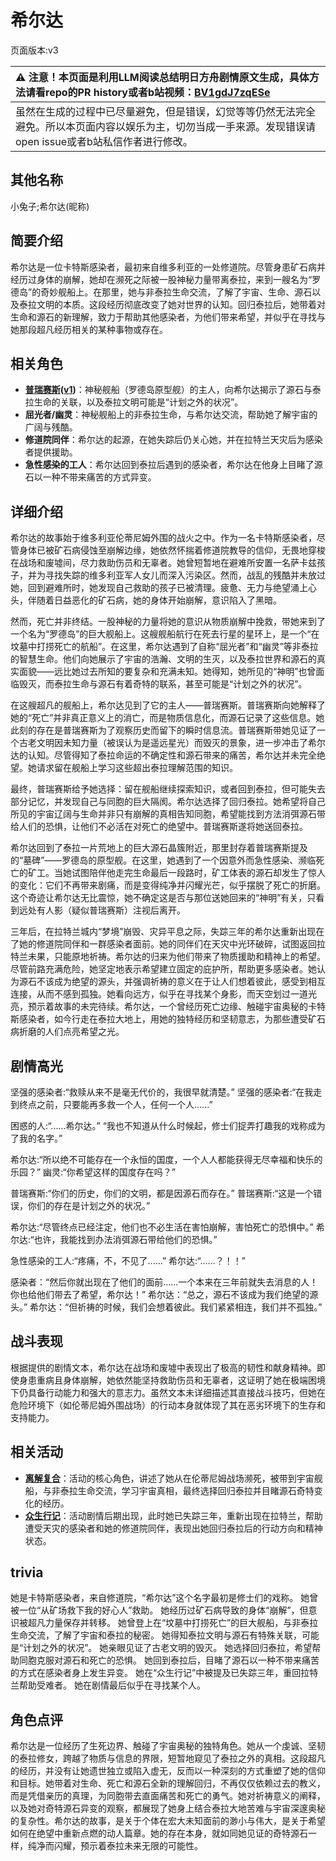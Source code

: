 # 希尔达
页面版本:v3
 

| :warning: 注意！本页面是利用LLM阅读总结明日方舟剧情原文生成，具体方法请看repo的PR history或者b站视频：[BV1gdJ7zqESe](https://www.bilibili.com/video/BV1gdJ7zqESe/)         |
|:----------------------------|
| 虽然在生成的过程中已尽量避免，但是错误，幻觉等等仍然无法完全避免。所以本页面内容以娱乐为主，切勿当成一手来源。发现错误请open issue或者b站私信作者进行修改。|



## 其他名称
小兔子;希尔达(昵称)
## 简要介绍
希尔达是一位卡特斯感染者，最初来自维多利亚的一处修道院。尽管身患矿石病并经历过身体的崩解，她却在濒死之际被一股神秘力量带离泰拉，来到一艘名为“罗德岛”的奇妙舰船上。在那里，她与非泰拉生命交流，了解了宇宙、生命、源石以及泰拉文明的本质。这段经历彻底改变了她对世界的认知。回归泰拉后，她带着对生命和源石的新理解，致力于帮助其他感染者，为他们带来希望，并似乎在寻找与她那段超凡经历相关的某种事物或存在。
## 相关角色
-   **[普瑞赛斯](extended_char_pu_rui_sai_si.md)([v1](../chars/extended_char_pu_rui_sai_si.md))**：神秘舰船（罗德岛原型舰）的主人，向希尔达揭示了源石与泰拉生命的关联，以及泰拉文明可能是“计划之外的状况”。
-   **屈光者/幽灵**：神秘舰船上的非泰拉生命，与希尔达交流，帮助她了解宇宙的广阔与残酷。
-   **修道院同伴**：希尔达的起源，在她失踪后仍关心她，并在拉特兰天灾后为感染者提供援助。
-   **急性感染的工人**：希尔达回到泰拉后遇到的感染者，希尔达在他身上目睹了源石以一种不带来痛苦的方式异变。
## 详细介绍
希尔达的故事始于维多利亚伦蒂尼姆外围的战火之中。作为一名卡特斯感染者，尽管身体已被矿石病侵蚀至崩解边缘，她依然怀揣着修道院教导的信仰，无畏地穿梭在战场和废墟间，尽力救助伤员和无辜者。她曾短暂地在避难所安置一名萨卡兹孩子，并为寻找失踪的维多利亚军人女儿而深入污染区。然而，战乱的残酷并未放过她，回到避难所时，她发现自己救助的孩子已被清理。疲惫、无力与绝望涌上心头，伴随着日益恶化的矿石病，她的身体开始崩解，意识陷入了黑暗。

然而，死亡并非终结。一股神秘的力量将她的意识从物质崩解中挽救，带她来到了一个名为“罗德岛”的巨大舰船上。这艘舰船航行在死去行星的星环上，是一个“在坟墓中打捞死亡的航船”。在这里，希尔达遇到了自称“屈光者”和“幽灵”等非泰拉的智慧生命。他们向她展示了宇宙的浩瀚、文明的生灭，以及泰拉世界和源石的真实面貌——远比她过去所知的要复杂和充满未知。她得知，她所见的“神明”也曾面临毁灭，而泰拉生命与源石有着奇特的联系，甚至可能是“计划之外的状况”。

在这艘超凡的舰船上，希尔达见到了它的主人——普瑞赛斯。普瑞赛斯向她解释了她的“死亡”并非真正意义上的消亡，而是物质信息化，而源石记录了这些信息。她此刻的存在是普瑞赛斯为了观察历史而留下的瞬时信息流。普瑞赛斯带她见证了一个古老文明因未知力量（被误认为是遥远星光）而毁灭的景象，进一步冲击了希尔达的认知。尽管得知了泰拉命运的不确定性和源石带来的痛苦，希尔达并未完全绝望。她请求留在舰船上学习这些超出泰拉理解范围的知识。

最终，普瑞赛斯给予她选择：留在舰船继续探索知识，或者回到泰拉，但可能失去部分记忆，并发现自己与同胞的巨大隔阂。希尔达选择了回归泰拉。她希望将自己所见的宇宙辽阔与生命并非只有崩解的真相告知同胞，希望能找到方法消弭源石带给人们的恐惧，让他们不必活在对死亡的绝望中。普瑞赛斯遂将她送回泰拉。

希尔达回到了泰拉一片荒地上的巨大源石晶簇附近，那里封存着普瑞赛斯提及的“墓碑”——罗德岛的原型舰。在这里，她遇到了一个因意外而急性感染、濒临死亡的矿工。当她试图陪伴他走完生命最后一段路时，矿工体表的源石却发生了惊人的变化：它们不再带来剧痛，而是变得纯净并闪耀光芒，似乎摆脱了死亡的折磨。这个奇迹让希尔达无比震惊，她不确定这是否与那位送她回来的“神明”有关，只看到远处有人影（疑似普瑞赛斯）注视后离开。

三年后，在拉特兰城内“梦境”崩毁、灾异平息之际，失踪三年的希尔达重新出现在了她的修道院同伴和一群感染者面前。她的同伴们在天灾中光环破碎，试图返回拉特兰未果，只能原地祈祷。希尔达的归来为他们带来了物质援助和精神上的希望。尽管前路充满危险，她坚定地表示希望建立固定的庇护所，帮助更多感染者。她认为源石不该成为绝望的源头，并强调祈祷的意义在于让人们想着彼此，感受到相互连接，从而不感到孤独。她看向远方，似乎在寻找某个身影，而天空划过一道光亮，预示着故事的未完待续。希尔达，一个曾经历死亡边缘、触碰宇宙奥秘的卡特斯感染者，如今行走在泰拉大地上，用她的独特经历和坚韧意志，为那些遭受矿石病折磨的人们点亮希望之光。
## 剧情高光
坚强的感染者:“救赎从来不是毫无代价的，我很早就清楚。”
坚强的感染者:“在我走到终点之前，只要能再多救一个人，任何一个人......”

困惑的人:“......希尔达。”
“我也不知道从什么时候起，修士们捉弄打趣我的戏称成为了我的名字。”

希尔达:“所以绝不可能存在一个永恒的国度，一个人人都能获得无尽幸福和快乐的乐园？”
幽灵:“你希望这样的国度存在吗？”

普瑞赛斯:“你们的历史，你们的文明，都是因源石而存在。”
普瑞赛斯:“这是一个错误，你们的存在是计划之外的状况。”

希尔达:“尽管终点已经注定，他们也不必生活在害怕崩解，害怕死亡的恐惧中。”
希尔达:“也许，我能找到办法消弭源石带给他们的恐惧。”

急性感染的工人:“疼痛，不，不见了......”
希尔达:“......？！！”

感染者：“然后你就出现在了他们的面前......一个本来在三年前就失去消息的人！你也给他们带去了希望，希尔达！”
希尔达：“总之，源石不该成为我们绝望的源头。”
希尔达：“但祈祷的时候，我们会想着彼此。我们紧紧相连，我们并不孤独。”
## 战斗表现
根据提供的剧情文本，希尔达在战场和废墟中表现出了极高的韧性和献身精神。即使身患重病且身体崩解，她依然能坚持救助伤员和无辜者，这证明了她在极端困境下仍具备行动能力和强大的意志力。虽然文本未详细描述其直接战斗技巧，但她在危险环境下（如伦蒂尼姆外围战场）的行动本身就体现了其在恶劣环境下的生存和支持能力。
## 相关活动
-   **[离解复合](../stories/main_15.md)**：活动的核心角色，讲述了她从在伦蒂尼姆战场濒死，被带到宇宙舰船，与非泰拉生命交流，学习宇宙真相，最终选择回归泰拉并目睹源石奇特变化的经历。
-   **[众生行记](../stories/act42side.md)**：活动剧情后期出现，此时她已失踪三年，重新出现在拉特兰，帮助遭受天灾的感染者和她的修道院同伴，表现出她回归泰拉后的行动方向和精神状态。
## trivia
她是卡特斯感染者，来自修道院，“希尔达”这个名字最初是修士们的戏称。
她曾被一位“从矿场救下我的好心人”救助。
她经历过矿石病导致的身体“崩解”，但意识被超凡力量保存并转移。
她曾登上在“坟墓中打捞死亡”的巨大舰船，与非泰拉生命交流，了解了宇宙和泰拉的秘密。
她得知泰拉文明与源石有特殊关联，可能是“计划之外的状况”。
她亲眼见证了古老文明的毁灭。
她选择回归泰拉，希望帮助同胞克服对源石和死亡的恐惧。
她回到泰拉后，目睹了源石以一种不带来痛苦的方式在感染者身上发生异变。
她在“众生行记”中被提及已失踪三年，重回拉特兰帮助受难者。
她在剧情最后似乎在寻找某个人。
## 角色点评
希尔达是一位经历了生死边界、触碰了宇宙奥秘的独特角色。她从一个虔诚、坚韧的泰拉修女，跨越了物质与信息的界限，短暂地窥见了泰拉之外的真相。这段超凡的经历，并没有让她遗世独立或陷入虚无，反而以一种深刻的方式重塑了她的信仰和目标。她带着对生命、死亡和源石全新的理解回归，不再仅仅依赖过去的教义，而是凭借亲历的真理，为同胞带去直面痛苦和死亡的勇气。她对祈祷意义的阐释，以及她对奇特源石异变的观察，都展现了她身上结合泰拉大地苦难与宇宙深邃奥秘的复杂性。希尔达的故事，是关于个体在宏大未知面前的渺小与伟大，是关于希望如何在绝望中重新点燃的动人篇章。她的存在本身，就如同她见证的奇特源石一样，纯净而闪耀，预示着泰拉未来无限的可能性。